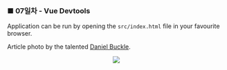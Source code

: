 <h3>■ 07일차 - Vue Devtools</h3>

Application can be run by opening the `src/index.html` file in your favourite browser.

Article photo by the talented [Daniel Buckle](https://unsplash.com/photos/DpinkgB4lB0).




<p align="center">
  <img src="./public/assets/v-model-two-way-binding.gif"/>
</p>

